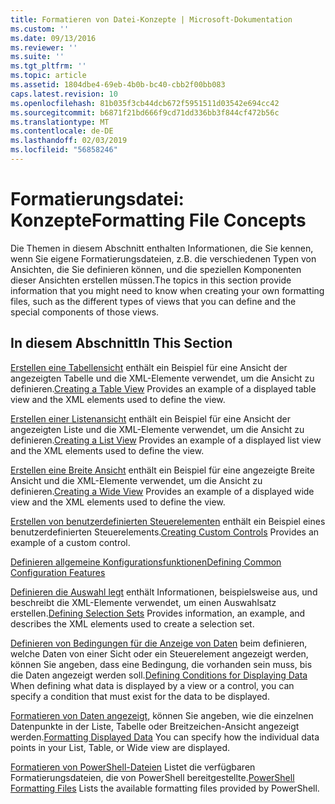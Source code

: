 ```yaml
---
title: Formatieren von Datei-Konzepte | Microsoft-Dokumentation
ms.custom: ''
ms.date: 09/13/2016
ms.reviewer: ''
ms.suite: ''
ms.tgt_pltfrm: ''
ms.topic: article
ms.assetid: 1804dbe4-69eb-4b0b-bc40-cbb2f00bb083
caps.latest.revision: 10
ms.openlocfilehash: 81b035f3cb44dcb672f5951511d03542e694cc42
ms.sourcegitcommit: b6871f21bd666f9cd71dd336bb3f844cf472b56c
ms.translationtype: MT
ms.contentlocale: de-DE
ms.lasthandoff: 02/03/2019
ms.locfileid: "56858246"
---
```

# <a name="formatting-file-concepts"></a><span data-ttu-id="90636-102">Formatierungsdatei: Konzepte</span><span class="sxs-lookup"><span data-stu-id="90636-102">Formatting File Concepts</span></span>

<span data-ttu-id="90636-103">Die Themen in diesem Abschnitt enthalten Informationen, die Sie kennen, wenn Sie eigene Formatierungsdateien, z.B. die verschiedenen Typen von Ansichten, die Sie definieren können, und die speziellen Komponenten dieser Ansichten erstellen müssen.</span><span class="sxs-lookup"><span data-stu-id="90636-103">The topics in this section provide information that you might need to know when creating your own formatting files, such as the different types of views that you can define and the special components of those views.</span></span>

## <a name="in-this-section"></a><span data-ttu-id="90636-104">In diesem Abschnitt</span><span class="sxs-lookup"><span data-stu-id="90636-104">In This Section</span></span>

<span data-ttu-id="90636-105">[Erstellen eine Tabellensicht](./creating-a-table-view.md) enthält ein Beispiel für eine Ansicht der angezeigten Tabelle und die XML-Elemente verwendet, um die Ansicht zu definieren.</span><span class="sxs-lookup"><span data-stu-id="90636-105">[Creating a Table View](./creating-a-table-view.md) Provides an example of a displayed table view and the XML elements used to define the view.</span></span>

<span data-ttu-id="90636-106">[Erstellen einer Listenansicht](./creating-a-list-view.md) enthält ein Beispiel für eine Ansicht der angezeigten Liste und die XML-Elemente verwendet, um die Ansicht zu definieren.</span><span class="sxs-lookup"><span data-stu-id="90636-106">[Creating a List View](./creating-a-list-view.md) Provides an example of a displayed list view and the XML elements used to define the view.</span></span>

<span data-ttu-id="90636-107">[Erstellen eine Breite Ansicht](./creating-a-wide-view.md) enthält ein Beispiel für eine angezeigte Breite Ansicht und die XML-Elemente verwendet, um die Ansicht zu definieren.</span><span class="sxs-lookup"><span data-stu-id="90636-107">[Creating a Wide View](./creating-a-wide-view.md) Provides an example of a displayed wide view and the XML elements used to define the view.</span></span>

<span data-ttu-id="90636-108">[Erstellen von benutzerdefinierten Steuerelementen](./creating-custom-controls.md) enthält ein Beispiel eines benutzerdefinierten Steuerelements.</span><span class="sxs-lookup"><span data-stu-id="90636-108">[Creating Custom Controls](./creating-custom-controls.md) Provides an example of a custom control.</span></span>

[<span data-ttu-id="90636-109">Definieren allgemeine Konfigurationsfunktionen</span><span class="sxs-lookup"><span data-stu-id="90636-109">Defining Common Configuration Features</span></span>](./defining-common-configuration-features.md)

<span data-ttu-id="90636-110">[Definieren die Auswahl legt](./defining-selection-sets.md) enthält Informationen, beispielsweise aus, und beschreibt die XML-Elemente verwendet, um einen Auswahlsatz erstellen.</span><span class="sxs-lookup"><span data-stu-id="90636-110">[Defining Selection Sets](./defining-selection-sets.md) Provides information, an example, and describes the XML elements used to create a selection set.</span></span>

<span data-ttu-id="90636-111">[Definieren von Bedingungen für die Anzeige von Daten](./defining-conditions-for-displaying-data.md) beim definieren, welche Daten von einer Sicht oder ein Steuerelement angezeigt werden, können Sie angeben, dass eine Bedingung, die vorhanden sein muss, bis die Daten angezeigt werden soll.</span><span class="sxs-lookup"><span data-stu-id="90636-111">[Defining Conditions for Displaying Data](./defining-conditions-for-displaying-data.md) When defining what data is displayed by a view or a control, you can specify a condition that must exist for the data to be displayed.</span></span>

<span data-ttu-id="90636-112">[Formatieren von Daten angezeigt,](./formatting-displayed-data.md) können Sie angeben, wie die einzelnen Datenpunkte in der Liste, Tabelle oder Breitzeichen-Ansicht angezeigt werden.</span><span class="sxs-lookup"><span data-stu-id="90636-112">[Formatting Displayed Data](./formatting-displayed-data.md) You can specify how the individual data points in your List, Table, or Wide view are displayed.</span></span>

<span data-ttu-id="90636-113">[Formatieren von PowerShell-Dateien](./powershell-formatting-files.md) Listet die verfügbaren Formatierungsdateien, die von PowerShell bereitgestellte.</span><span class="sxs-lookup"><span data-stu-id="90636-113">[PowerShell Formatting Files](./powershell-formatting-files.md) Lists the available formatting files provided by PowerShell.</span></span>
